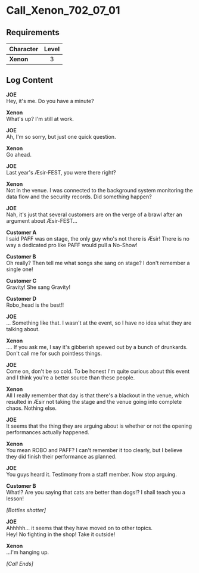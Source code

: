 # Call_Xenon_702_07_01
## Requirements
|Character|Level|
|---------|:---:|
|**Xenon**|  3  |

## Log Content
**JOE**<br>
Hey, it's me. Do you have a minute?

**Xenon**<br>
What's up? I'm still at work.

**JOE**<br>
Ah, I'm so sorry, but just one quick question.

**Xenon**<br>
Go ahead.

**JOE**<br>
Last year's Æsir\-FEST, you were there right?

**Xenon**<br>
Not in the venue. I was connected to the background system monitoring the data flow and the security records. Did something happen?

**JOE**<br>
Nah, it's just that several customers are on the verge of a brawl after an argument about Æsir\-FEST...

**Customer A**<br>
I said PAFF was on stage, the only guy who's not there is Æsir! There is no way a dedicated pro like PAFF would pull a No\-Show!

**Customer B**<br>
Oh really? Then tell me what songs she sang on stage? I don't remember a single one!

**Customer C**<br>
Gravity! She sang Gravity!

**Customer D**<br>
Robo\_head is the best!!

**JOE**<br>
... Something like that. I wasn't at the event, so I have no idea what they are talking about. 

**Xenon**<br>
.... If you ask me, I say it's gibberish spewed out by a bunch of drunkards. Don't call me for such pointless things. 

**JOE**<br>
Come on, don't be so cold. To be honest I'm quite curious about this event and I think you're a better source than these people. 

**Xenon**<br>
All I really remember that day is that there's a blackout in the venue, which resulted in Æsir not taking the stage and the venue going into complete chaos. Nothing else.

**JOE**<br>
It seems that the thing they are arguing about is whether or not the opening performances actually happened.

**Xenon**<br>
You mean ROBO and PAFF? I can't remember it too clearly, but I believe they did finish their performance as planned. 

**JOE**<br>
You guys heard it. Testimony from a staff member. Now stop arguing.

**Customer B**<br>
What!? Are you saying that cats are better than dogs!? I shall teach you a lesson!

*\[Bottles shatter\]*

**JOE**<br>
Ahhhhh... it seems that they have moved on to other topics.<br>
Hey! No fighting in the shop! Take it outside!

**Xenon**<br>
...I'm hanging up.

*[Call Ends]*